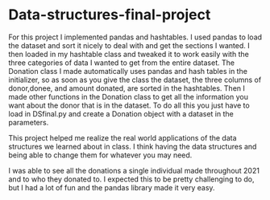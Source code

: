 # Data-structures-final-project

For this project I implemented pandas and hashtables.
I used pandas to load the dataset and sort it nicely to deal with and get the sections I wanted.
I then loaded in my hashtable class and tweaked it to work easily with the three categories of data I wanted to get from the entire dataset. 
The Donation class I made automatically uses pandas and hash tables in the initializer, so as soon as you give the class 
the dataset, the three columns of donor,donee, and amount donated, are sorted in the hashtables.
Then I made other functions in the Donation class to get all the information you want about the donor that is in the dataset.
To do all this you just have to load in  DSfinal.py and create a Donation object with a dataset in the parameters.

This project helped me realize the real world applications of the data structures we learned about in class. 
I think having the data structures and being able to change them for whatever you may need. 

I was able to see all the donations a single individual made throughout 2021 and to who they donated to. 
I expected this to be pretty challenging to do, but I had a lot of fun and the pandas library made it very easy.
